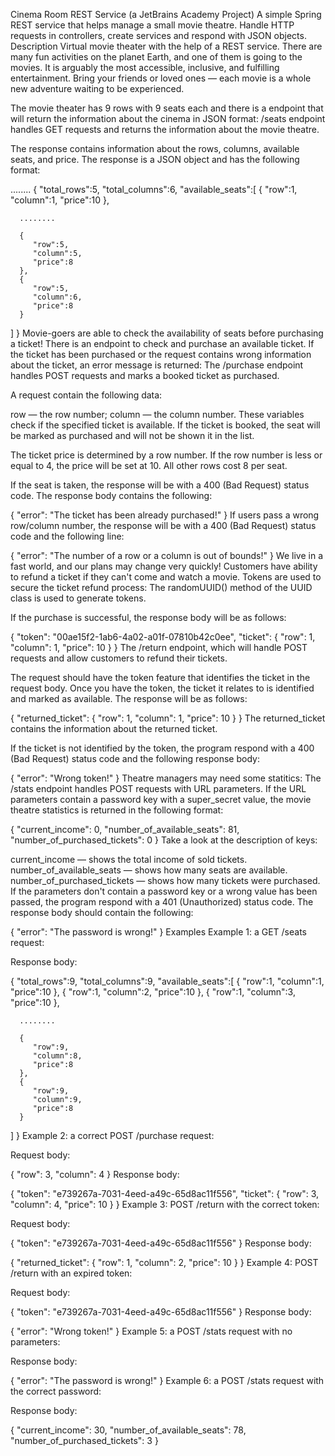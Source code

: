 Cinema Room REST Service
(a JetBrains Academy Project)
A simple Spring REST service that helps manage a small movie theatre. Handle HTTP requests in controllers, create services and respond with JSON objects.
Description
Virtual movie theater with the help of a REST service.
There are many fun activities on the planet Earth, and one of them is going to the movies.
It is arguably the most accessible, inclusive, and fulfilling entertainment.
Bring your friends or loved ones — each movie is a whole new adventure waiting to be experienced.

The movie theater has 9 rows with 9 seats each and there is a endpoint that will return the information about the cinema in JSON format:
/seats endpoint handles GET requests and returns the information about the movie theatre.

The response contains information about the rows, columns, available seats, and price. The response is a JSON object and has the following format:


........
{
   "total_rows":5,
   "total_columns":6,
   "available_seats":[
      {
         "row":1,
         "column":1,
         "price":10
      },

      ........

      {
         "row":5,
         "column":5,
         "price":8
      },
      {
         "row":5,
         "column":6,
         "price":8
      }
   ]
}
Movie-goers are able to check the availability of seats before purchasing a ticket!
There is an endpoint to check and purchase an available ticket. If the ticket has been purchased or the request contains wrong information about the ticket, an error message is returned:
The /purchase endpoint handles POST requests and marks a booked ticket as purchased.

A request contain the following data:

row — the row number;
column — the column number.
These variables check if the specified ticket is available. If the ticket is booked, the seat will be marked as purchased and will not be shown it in the list.

The ticket price is determined by a row number. If the row number is less or equal to 4, the price will be set at 10. All other rows cost 8 per seat.

If the seat is taken, the response will be with a 400 (Bad Request) status code. The response body contains the following:

{
    "error": "The ticket has been already purchased!"
}
If users pass a wrong row/column number, the response will be with a 400 (Bad Request) status code and the following line:

{
    "error": "The number of a row or a column is out of bounds!"
}
We live in a fast world, and our plans may change very quickly!
Customers have ability to refund a ticket if they can't come and watch a movie. Tokens are used to secure the ticket refund process:
The randomUUID() method of the UUID class is used to generate tokens.

If the purchase is successful, the response body will be as follows:

{
    "token": "00ae15f2-1ab6-4a02-a01f-07810b42c0ee",
    "ticket": {
        "row": 1,
        "column": 1,
        "price": 10
    }
}
The /return endpoint, which will handle POST requests and allow customers to refund their tickets.

The request should have the token feature that identifies the ticket in the request body.
Once you have the token, the ticket it relates to is identified and marked as available.
The response will be as follows:

{
    "returned_ticket": {
        "row": 1,
        "column": 1,
        "price": 10
    }
}
The returned_ticket contains the information about the returned ticket.

If the ticket is not identified by the token, the program respond with a 400 (Bad Request) status code and the following response body:

{
    "error": "Wrong token!"
}
Theatre managers may need some statitics:
The /stats endpoint handles POST requests with URL parameters.
If the URL parameters contain a password key with a super_secret value, the movie theatre statistics is returned in the following format:

{
    "current_income": 0,
    "number_of_available_seats": 81,
    "number_of_purchased_tickets": 0
}
Take a look at the description of keys:

current_income — shows the total income of sold tickets.
number_of_available_seats — shows how many seats are available.
number_of_purchased_tickets — shows how many tickets were purchased.
If the parameters don't contain a password key or a wrong value has been passed, the program respond with a 401 (Unauthorized) status code. The response body should contain the following:

{
    "error": "The password is wrong!"
}
Examples
Example 1: a GET /seats request:

Response body:

{
   "total_rows":9,
   "total_columns":9,
   "available_seats":[
      {
         "row":1,
         "column":1,
         "price":10
      },
      {
         "row":1,
         "column":2,
         "price":10
      },
      {
         "row":1,
         "column":3,
         "price":10
      },

      ........

      {
         "row":9,
         "column":8,
         "price":8
      },
      {
         "row":9,
         "column":9,
         "price":8
      }
   ]
}
Example 2: a correct POST /purchase request:

Request body:

{
    "row": 3,
    "column": 4
}
Response body:

{
    "token": "e739267a-7031-4eed-a49c-65d8ac11f556",
    "ticket": {
        "row": 3,
        "column": 4,
        "price": 10
    }
}
Example 3: POST /return with the correct token:

Request body:

{
    "token": "e739267a-7031-4eed-a49c-65d8ac11f556"
}
Response body:

{
    "returned_ticket": {
        "row": 1,
        "column": 2,
        "price": 10
    }
}
Example 4: POST /return with an expired token:

Request body:

{
    "token": "e739267a-7031-4eed-a49c-65d8ac11f556"
}
Response body:

{
    "error": "Wrong token!"
}
Example 5: a POST /stats request with no parameters:

Response body:

{
    "error": "The password is wrong!"
}
Example 6: a POST /stats request with the correct password:

Response body:

{
    "current_income": 30,
    "number_of_available_seats": 78,
    "number_of_purchased_tickets": 3
}
